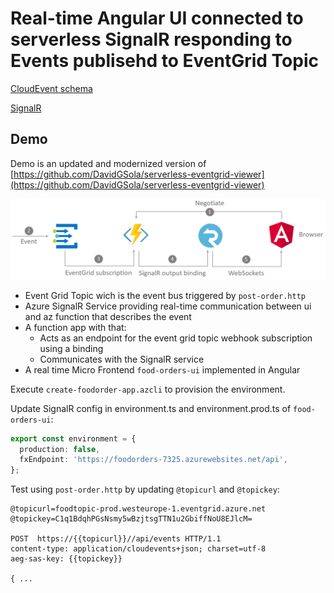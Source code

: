 # Real-time Angular UI connected to serverless SignalR responding to Events publisehd to EventGrid Topic

[CloudEvent schema](https://docs.microsoft.com/en-us/azure/event-grid/cloudevents-schema)

[SignalR](https://docs.microsoft.com/en-us/azure/azure-signalr)

## Demo

Demo is an updated and modernized version of [https://github.com/DavidGSola/serverless-eventgrid-viewer](https://github.com/DavidGSola/serverless-eventgrid-viewer)

![architecture](_images/architecture.png)

- Event Grid Topic wich is the event bus triggered by `post-order.http`
- Azure SignalR Service providing real-time communication between ui and az function that describes the event
- A function app with that:
  - Acts as an endpoint for the event grid topic webhook subscription using a binding
  - Communicates with the SignalR service
- A real time Micro Frontend `food-orders-ui` implemented in Angular

Execute `create-foodorder-app.azcli` to provision the environment.

Update SignalR config in environment.ts and environment.prod.ts of `food-orders-ui`:

```typescript
export const environment = {
  production: false,
  fxEndpoint: 'https://foodorders-7325.azurewebsites.net/api',
};
```

Test using `post-order.http` by updating `@topicurl` and `@topickey`:

```
@topicurl=foodtopic-prod.westeurope-1.eventgrid.azure.net
@topickey=C1q1BdqhPGsNsmy5wBzjtsgTTN1u2GbiffNoU8EJlcM=

POST  https://{{topicurl}}//api/events HTTP/1.1
content-type: application/cloudevents+json; charset=utf-8
aeg-sas-key: {{topickey}}

{ ...
```
